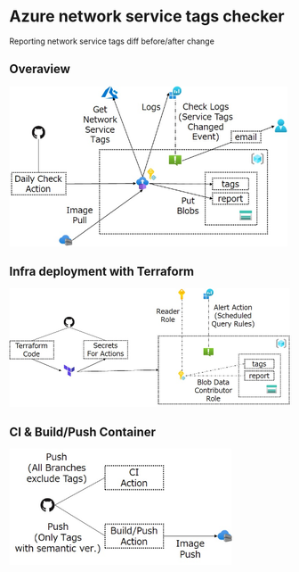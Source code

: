 # Azure network service tags checker

Reporting network service tags diff before/after change

## Overaview

<img src="https://raw.githubusercontent.com/ToruMakabe/Images/master/servicetags-checker-1.jpg?raw=true" width="500">

## Infra deployment with Terraform

<img src="https://raw.githubusercontent.com/ToruMakabe/Images/master/servicetags-checker-2.jpg?raw=true" width="600">

## CI & Build/Push Container

<img src="https://raw.githubusercontent.com/ToruMakabe/Images/master/servicetags-checker-3.jpg?raw=true" width="400">
